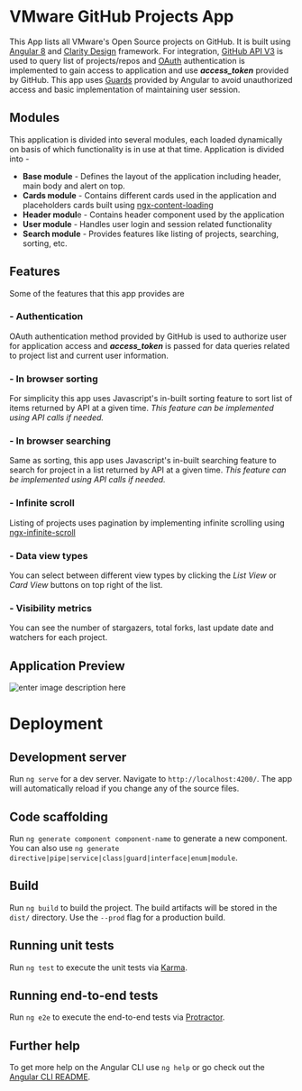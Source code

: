 
# VMware GitHub Projects App

This App lists all VMware's Open Source projects on GitHub. It is built using [Angular 8](https://angular.io/) and [Clarity Design](https://clarity.design/) framework. For integration, [GitHub API V3](https://developer.github.com/v3/) is used to query list of projects/repos and [OAuth](https://developer.github.com/v3/auth/) authentication is implemented to gain access to application and use ***access_token*** provided by GitHub.
This app uses [Guards](https://angular.io/guide/router) provided by Angular to avoid unauthorized access and  basic implementation of maintaining user session.

## Modules
This application is divided into several modules, each loaded dynamically on basis of which functionality is in use at that time. Application is divided into -

 - **Base module** - Defines the layout of the application including header, main body and alert on top.
 - **Cards module** - Contains different cards used in the application and placeholders cards built using [ngx-content-loading](https://www.npmjs.com/package/ngx-content-loading)
 - **Header modul**e - Contains header component used by the application
 - **User module** - Handles user login and session related functionality
 - **Search module** - Provides features like listing of projects, searching, sorting, etc.
 

## Features

Some of the features that this app provides are

### - Authentication
OAuth authentication method provided by GitHub is used to authorize user for application access and ***access_token*** is passed for data queries related to project list and current user information.

### - In browser sorting

For simplicity this app uses Javascript's in-built sorting feature to sort list of items returned by API at a given time. 
*This feature can be implemented using API calls if needed.*

### - In browser searching

Same as sorting, this app uses Javascript's in-built searching feature to search for project in a list returned by API at a given time. 
*This feature can be implemented using API calls if needed.*

### - Infinite scroll
Listing of projects uses pagination by implementing infinite scrolling using [ngx-infinite-scroll](https://www.npmjs.com/package/ngx-infinite-scroll)

### - Data view types

You can select between different view types by clicking the *List View* or *Card View* buttons on top right of the list.

### - Visibility metrics

You can see the number of stargazers, total forks, last update date and watchers for each project.
### 

## Application Preview

![enter image description here](https://lh3.googleusercontent.com/NE8HEEoxdhvLnLvWhIM8OvtWcFv-ku65p-I1lj-47GtMJpiGsuK12sIAvrL-xKlTktvcb58TWbYrOg "Application Preview")

#  Deployment


## Development server

  

Run `ng serve` for a dev server. Navigate to `http://localhost:4200/`. The app will automatically reload if you change any of the source files.

  

## Code scaffolding

  

Run `ng generate component component-name` to generate a new component. You can also use `ng generate directive|pipe|service|class|guard|interface|enum|module`.

  

## Build

  

Run `ng build` to build the project. The build artifacts will be stored in the `dist/` directory. Use the `--prod` flag for a production build.

  

## Running unit tests

  

Run `ng test` to execute the unit tests via [Karma](https://karma-runner.github.io).

  

## Running end-to-end tests

  

Run `ng e2e` to execute the end-to-end tests via [Protractor](http://www.protractortest.org/).

  

## Further help

  

To get more help on the Angular CLI use `ng help` or go check out the [Angular CLI README](https://github.com/angular/angular-cli/blob/master/README.md).